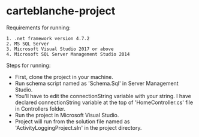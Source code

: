# carteblanche-project

Requirements for running:

    1. .net framework version 4.7.2
    2. MS SQL Server
    3. Microsoft Visual Studio 2017 or above
    4. Microsoft SQL Server Management Studio 2014

Steps for running: 

- First, clone the project in your machine.
- Run schema script named as 'Schema.Sql' in Server Management Studio. 
- You'll have to edit the connectionString variable with your string. I have declared connectionString variable at the top of 'HomeController.cs' file in Controllers folder. 
- Run the project in Microsoft Visual Studio. 
- Project will run from the solution file named as 'ActivityLoggingProject.sln' in the project directory.
